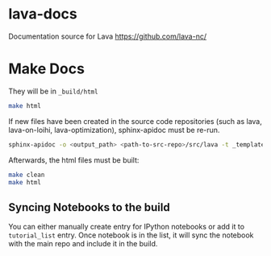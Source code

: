 # lava-docs
Documentation source for Lava https://github.com/lava-nc/

# Make Docs
They will be in `_build/html`
```bash
make html
```



If new files have been created in the source code repositories (such as lava, lava-on-loihi, lava-optimization), sphinx-apidoc must be re-run.


```bash
sphinx-apidoc -o <output_path> <path-to-src-repo>/src/lava -t _templates -H -d 10 --implicit-namespace
```

Afterwards, the html files must be built:

```bash
make clean
make html
```



## Syncing Notebooks to the build
You can either manually create entry for IPython notebooks or add it to
`tutorial_list` entry. Once notebook is in the list, it will sync the notebook
with the main repo and include it in the build.
